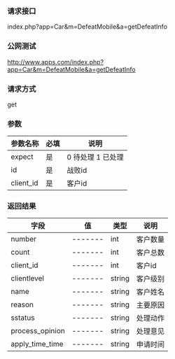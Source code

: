### **请求接口**
index.php?app=Car&m=DefeatMobile&a=getDefeatInfo



### **公网测试**
http://www.apps.com/index.php?app=Car&m=DefeatMobile&a=getDefeatInfo

### **请求方式**
get


### **参数**
| 参数名称  |必填|     说明      |
|------|-----|------|
| expect     | 是 |   0 待处理 1 已处理   |
| id     | 是 |   战败id   |
| client_id     | 是 |   客户id  |
### **返回结果**
|字段        |值          |类型    |说明        |
| ---------  |--------    |-------- |--------  |
|number|-------   |int  |客户数量  |
|count| -------     |int    |客户总数     |
|client_id| -------     |int    |客户id     |
|clientlevel| -------     |string   |客户级别    |
|name| -------     |string    |客户姓名     |
|reason| -------     |string    |主要原因     |
|sstatus| -------     |string    |处理动作     |
|process_opinion| -------     |string    |处理意见     |
|apply_time_time| -------     |string   |申请时间    |
